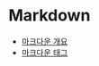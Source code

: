 <h1> Markdown </h1>

- [마크다운 개요](https://github.com/gnarcousin/individual-test/blob/main/Markdown/Summary.md)
- [마크다운 태그](https://github.com/gnarcousin/individual-test/blob/main/Markdown/TAG.md)
